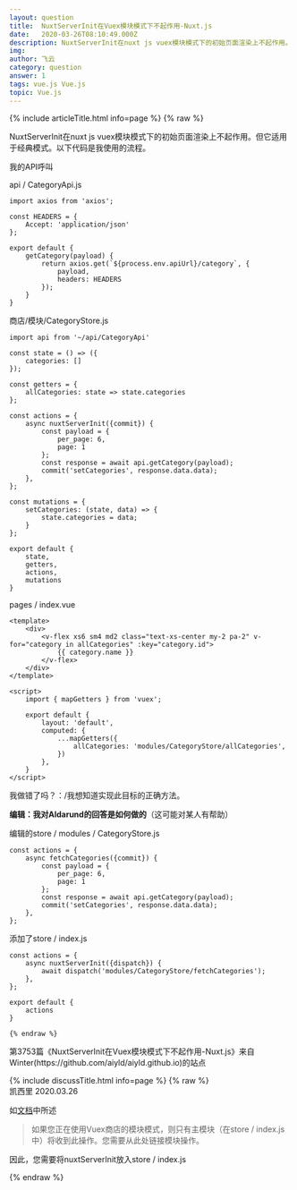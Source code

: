 ```yaml
---
layout: question
title:  NuxtServerInit在Vuex模块模式下不起作用-Nuxt.js
date:   2020-03-26T08:10:49.000Z
description: NuxtServerInit在nuxt js vuex模块模式下的初始页面渲染上不起作用。但它适用于经典模式。以下代码是我使用的流程。我的API呼叫...
img: 
author: 飞云
category: question
answer: 1
tags: vue.js Vue.js
topic: Vue.js
---
```

<div class="article-root">
  <div class="article">
    {% include articleTitle.html info=page %}
    {% raw %}
    <div class="article-content"><p><font style="vertical-align: inherit;"><font style="vertical-align: inherit;">NuxtServerInit在nuxt js vuex模块模式下的初始页面渲染上不起作用。</font><font style="vertical-align: inherit;">但它适用于经典模式。</font><font style="vertical-align: inherit;">以下代码是我使用的流程。</font></font></p>

<p><font style="vertical-align: inherit;"><font style="vertical-align: inherit;">我的API呼叫</font></font></p>

<p><font style="vertical-align: inherit;"><font style="vertical-align: inherit;">api / CategoryApi.js</font></font></p>

<pre><code>import axios from 'axios';<font></font>
<font></font>
const HEADERS = {<font></font>
    Accept: 'application/json'<font></font>
};<font></font>
<font></font>
export default {<font></font>
    getCategory(payload) {<font></font>
        return axios.get(`${process.env.apiUrl}/category`, {<font></font>
            payload,<font></font>
            headers: HEADERS<font></font>
        });<font></font>
    }<font></font>
}<font></font>
</code></pre>

<p><font style="vertical-align: inherit;"><font style="vertical-align: inherit;">商店/模块/CategoryStore.js</font></font></p>

<pre><code>import api from '~/api/CategoryApi'<font></font>
<font></font>
const state = () =&gt; ({<font></font>
    categories: []<font></font>
});<font></font>
<font></font>
const getters = {<font></font>
    allCategories: state =&gt; state.categories<font></font>
};<font></font>
<font></font>
const actions = {<font></font>
    async nuxtServerInit({commit}) {<font></font>
        const payload = {<font></font>
            per_page: 6,<font></font>
            page: 1<font></font>
        };<font></font>
        const response = await api.getCategory(payload);<font></font>
        commit('setCategories', response.data.data);<font></font>
    },<font></font>
};<font></font>
<font></font>
const mutations = {<font></font>
    setCategories: (state, data) =&gt; {<font></font>
        state.categories = data;<font></font>
    }<font></font>
};<font></font>
<font></font>
export default {<font></font>
    state,<font></font>
    getters,<font></font>
    actions,<font></font>
    mutations<font></font>
}<font></font>
</code></pre>

<p><font style="vertical-align: inherit;"><font style="vertical-align: inherit;">pages / index.vue</font></font></p>

<pre><code>&lt;template&gt;<font></font>
    &lt;div&gt;<font></font>
        &lt;v-flex xs6 sm4 md2 class="text-xs-center my-2 pa-2" v-for="category in allCategories" :key="category.id"&gt;<font></font>
            {{ category.name }}<font></font>
        &lt;/v-flex&gt;<font></font>
    &lt;/div&gt;<font></font>
&lt;/template&gt;<font></font>
<font></font>
&lt;script&gt;<font></font>
    import { mapGetters } from 'vuex';<font></font>
<font></font>
    export default {<font></font>
        layout: 'default',<font></font>
        computed: {<font></font>
            ...mapGetters({<font></font>
                allCategories: 'modules/CategoryStore/allCategories',<font></font>
            })<font></font>
        },<font></font>
    }<font></font>
&lt;/script&gt;<font></font>
</code></pre>

<p><font style="vertical-align: inherit;"><font style="vertical-align: inherit;">我做错了吗？</font><font style="vertical-align: inherit;">：/我想知道实现此目标的正确方法。</font></font></p>

<p><strong><font style="vertical-align: inherit;"><font style="vertical-align: inherit;">编辑：我对Aldarund的回答是如何做的</font></font></strong><font style="vertical-align: inherit;"><font style="vertical-align: inherit;">（这可能对某人有帮助）</font></font></p>

<p><font style="vertical-align: inherit;"><font style="vertical-align: inherit;">编辑的store / modules / CategoryStore.js</font></font></p>

<pre><code>const actions = {<font></font>
    async fetchCategories({commit}) {<font></font>
        const payload = {<font></font>
            per_page: 6,<font></font>
            page: 1<font></font>
        };<font></font>
        const response = await api.getCategory(payload);<font></font>
        commit('setCategories', response.data.data);<font></font>
    },<font></font>
};<font></font>
</code></pre>

<p><font style="vertical-align: inherit;"><font style="vertical-align: inherit;">添加了store / index.js</font></font></p>

<pre><code>const actions = {<font></font>
    async nuxtServerInit({dispatch}) {<font></font>
        await dispatch('modules/CategoryStore/fetchCategories');<font></font>
    },<font></font>
};<font></font>
<font></font>
export default {<font></font>
    actions<font></font>
}<font></font>
</code></pre></div>
    {% endraw %}
  </div>
  <p class="winter_mark">第3753篇《NuxtServerInit在Vuex模块模式下不起作用-Nuxt.js》来自Winter(https://github.com/aiyld/aiyld.github.io)的站点</p>
  <div class="discuss-wrapper">
    {% include discussTitle.html info=page %}
    {% raw %}
    <div class="discuss-list">
    <div class="discuss-item">
        <div class="discuss-parent">
          <div class="discuss-meta">
            <span class="discuss-user">凯西里</span>
            <span class="discuss-time">2020.03.26</span>
          </div>
          <div class="discuss-comment"><p><font style="vertical-align: inherit;"><font style="vertical-align: inherit;">如</font><a href="https://nuxtjs.org/guide/vuex-store/" rel="noreferrer"><font style="vertical-align: inherit;">文档</font></a><font style="vertical-align: inherit;">中所述</font></font><a href="https://nuxtjs.org/guide/vuex-store/" rel="noreferrer"><font style="vertical-align: inherit;"></font></a></p>

<blockquote>
  <p><font style="vertical-align: inherit;"><font style="vertical-align: inherit;">如果您正在使用Vuex商店的模块模式，则只有主模块（在store / index.js中）将收到此操作。</font><font style="vertical-align: inherit;">您需要从此处链接模块操作。</font></font></p>
</blockquote>

<p><font style="vertical-align: inherit;"><font style="vertical-align: inherit;">因此，您需要将nuxtServerInit放入store / index.js</font></font></p></div>
        </div></div>
    </div>
    {% endraw %}
  </div>
<div>
